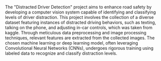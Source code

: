 The "Distracted Driver Detection" project aims to enhance road safety by developing a computer vision system capable of identifying and classifying levels of driver distraction. This project involves the collection of a diverse dataset featuring instances of distracted driving behaviors, such as texting, talking on the phone, and adjusting in-car controls, which was taken from kaggle. Through meticulous data preprocessing and image processing techniques, relevant features are extracted from the collected images. The chosen machine learning or deep learning model, often leveraging Convolutional Neural Networks (CNNs), undergoes rigorous training using labeled data to recognize and classify distraction levels.  






